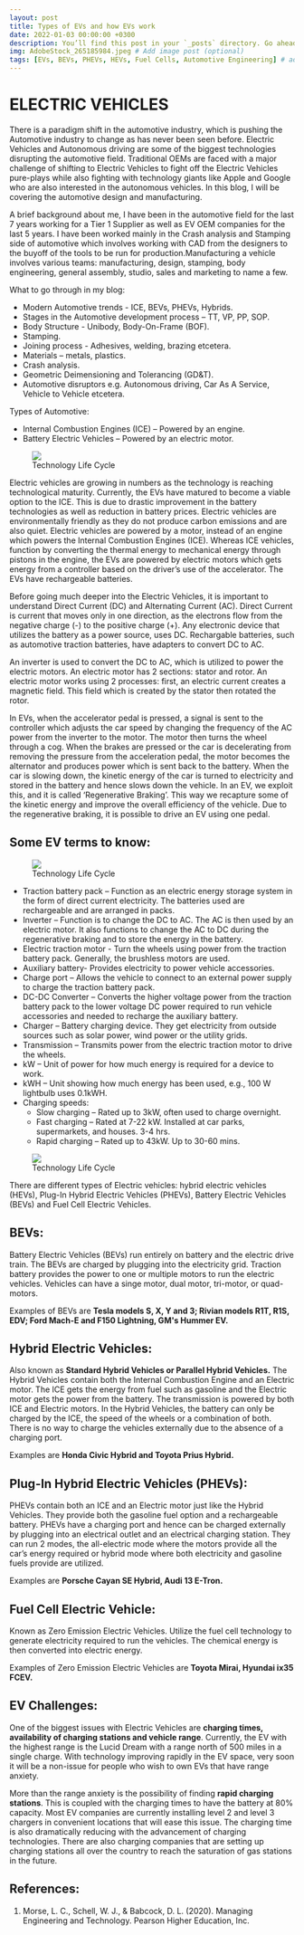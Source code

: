 ```yaml
---
layout: post
title: Types of EVs and how EVs work
date: 2022-01-03 00:00:00 +0300
description: You’ll find this post in your `_posts` directory. Go ahead and edit it and re-build the site to see your changes. # Add post description (optional)
img: AdobeStock_265185984.jpeg # Add image post (optional)
tags: [EVs, BEVs, PHEVs, HEVs, Fuel Cells, Automotive Engineering] # add tag
---
```


# ELECTRIC VEHICLES                                                                
There is a paradigm shift in the automotive industry, which is pushing the Automotive industry to change as has never been seen before. Electric Vehicles and Autonomous driving are some of the biggest technologies disrupting the automotive field. Traditional OEMs are faced with a major challenge of shifting to Electric Vehicles to fight off the Electric Vehicles pure-plays while also fighting with technology giants like Apple and Google who are also interested in the autonomous vehicles. In this blog, I will be covering the automotive design and manufacturing.

A brief background about me, I have been in the automotive field for the last 7 years working for a Tier 1 Supplier as well as EV OEM companies for the last 5 years. I have been worked mainly in the Crash analysis and Stamping side of automotive which involves working with CAD from the designers to the buyoff of the tools to be run for production.Manufacturing a vehicle involves various teams: manufacturing, design, stamping, body engineering, general assembly, studio, sales and marketing to name a few. 

What to go through in my blog:
<ul>
<li>	Modern Automotive trends - ICE, BEVs, PHEVs, Hybrids.</li>
<li>	Stages in the Automotive development process – TT, VP, PP, SOP.</li>
<li>	Body Structure - Unibody, Body-On-Frame (BOF).</li>
<li>	Stamping.</li>
<li>	Joining process - Adhesives, welding, brazing etcetera.</li>
<li>	Materials – metals, plastics.</li>
<li>	Crash analysis.</li>
<li>	Geometric Deimensioning and Tolerancing (GD&T).</li>
<li>	Automotive disruptors e.g. Autonomous driving, Car As A Service, Vehicle to Vehicle etcetera.</li>
 </ul>
Types of Automotive:
<ul>
<li> Internal Combustion Engines (ICE) – Powered by an engine.</li>
<li>	Battery Electric Vehicles – Powered by an electric motor.</li>
</ul>

<figure>
<img src="https://github.com/brianAsimba/Automotive-Engineering-Explained/blob/master/assets/img/Technology%20Life%20Cycle.png" style="display: block; margin: auto;"/>
<figcaption>Technology Life Cycle</figcaption> 
</figure>




Electric vehicles are growing in numbers as the technology is reaching technological maturity. Currently, the EVs have matured to become a viable option to the ICE. This is due to drastic improvement in the battery technologies as well as reduction in battery prices. Electric vehicles are environmentally friendly as they do not produce carbon emissions and are also quiet. Electric vehicles are powered by a motor, instead of an engine which powers the Internal Combustion Engines (ICE). 
Whereas ICE vehicles, function by converting the thermal energy to mechanical energy through pistons in the engine, the EVs are powered by electric motors which gets energy from a controller based on the driver’s use of the accelerator. The EVs have rechargeable batteries.

Before going much deeper into the Electric Vehicles, it is important to understand Direct Current (DC) and Alternating Current (AC). Direct Current is current that moves only in one direction, as the electrons flow from the negative charge (-) to the positive charge (+). Any electronic device that utilizes the battery as a power source, uses DC. Rechargable batteries, such as automotive traction batteries, have adapters to convert DC to AC. 

An inverter is used to convert the DC to AC, which is utilized to power the electric motors. An electric motor has 2 sections: stator and rotor. An electric motor works using 2 processes: first, an electric current creates a magnetic field. This field which is created by the stator then rotated the rotor.

In EVs, when the accelerator pedal is pressed, a signal is sent to the controller which adjusts the car speed by changing the frequency of the AC power from the inverter to the motor. The motor then turns the wheel through a cog. When the brakes are pressed or the car is decelerating from removing the pressure from the acceleration pedal, the motor becomes the alternator and produces power which is sent back to the battery. When the car is slowing down, the kinetic energy of the car is turned to electricity and stored in the battery and hence slows down the vehicle. In an EV, we exploit this, and it is called ‘Regenerative Braking’. This way we recapture some of the kinetic energy and improve the overall efficiency of the vehicle. Due to the regenerative braking, it is possible to drive an EV using one pedal.

## Some EV terms to know:
<figure>
<img src="https://github.com/brianAsimba/Automotive-Engineering-Explained/blob/master/assets/img/Technology%20Life%20Cycle.png" style="display: block; margin: auto;"/>
<figcaption>Technology Life Cycle</figcaption> 
</figure>


<ul>
 <li>Traction battery pack – Function as an electric energy storage system in the form of direct current electricity. The batteries used are rechargeable and are arranged in packs. </li>
<li>Inverter – Function is to change the DC to AC. The AC is then used by an electric motor. It also functions to change the AC to DC during the regenerative braking and to store the energy in the battery.</li>
<li>Electric traction motor - Turn the wheels using power from the traction battery pack. Generally, the brushless motors are used.</li>
<li>Auxiliary battery- Provides electricity to power vehicle accessories.</li>
<li>Charge port – Allows the vehicle to connect to an external power supply to charge the traction battery pack. </li>
<li>DC-DC Converter – Converts the higher voltage power from the traction battery pack to the lower voltage DC power required to run vehicle accessories and needed to recharge the auxiliary battery. </li>
<li>Charger – Battery charging device. They get electricity from outside sources such as solar power, wind power or the utility grids.</li>
<li>Transmission – Transmits power from the electric traction motor to drive the wheels.</li>
<li>kW – Unit of power for how much energy is required for a device to work.</li>
<li>kWH – Unit showing how much energy has been used, e.g., 100 W lightbulb uses 0.1kWH.</li>
<li>Charging speeds:
 <ul>
 <li>Slow charging – Rated up to 3kW, often used to charge overnight.</li>
 <li>Fast charging – Rated at 7-22 kW. Installed at car parks, supermarkets, and houses. 3-4 hrs.</li>
 <li>Rapid charging – Rated up to 43kW. Up to 30-60 mins.</li>
 </ul>
</ul>


<figure>
<img src="https://github.com/brianAsimba/Automotive-Engineering-Explained/blob/master/assets/img/Technology%20Life%20Cycle.png" style="display: block; margin: auto;"/>
<figcaption>Technology Life Cycle</figcaption> 
</figure>

There are different types of Electric vehicles: hybrid electric vehicles (HEVs), Plug-In Hybrid Electric Vehicles (PHEVs), Battery Electric Vehicles (BEVs) and Fuel Cell Electric Vehicles.

## BEVs:
Battery Electric Vehicles (BEVs) run entirely on battery and the electric drive train. The BEVs are charged by plugging into the electricity grid. Traction battery provides the power to one or multiple motors to run the electric vehicles. Vehicles can have a singe motor, dual motor, tri-motor, or quad-motors. 

Examples of BEVs are <strong>Tesla models S, X, Y and 3; Rivian models R1T, R1S, EDV; Ford Mach-E and F150 Lightning, GM's Hummer EV.</strong></p>

## Hybrid Electric Vehicles:
Also known as <strong>Standard Hybrid Vehicles or Parallel Hybrid Vehicles.</strong> 
The Hybrid Vehicles contain both the Internal Combustion Engine and an Electric motor. The ICE gets the energy from fuel such as gasoline and the Electric motor gets the power from the battery. The transmission is powered by both ICE and Electric motors.
In the Hybrid Vehicles, the battery can only be charged by the ICE, the speed of the wheels or a combination of both. There is no way to charge the vehicles externally due to the absence of a charging port.
 
Examples are <strong>Honda Civic Hybrid and Toyota Prius Hybrid.</strong></p>
 
## Plug-In Hybrid Electric Vehicles (PHEVs):
<p>PHEVs contain both an ICE and an Electric motor just like the Hybrid Vehicles. They provide both the gasoline fuel option and a rechargeable battery.
PHEVs have a charging port and hence can be charged externally by plugging into an electrical outlet and an electrical charging station. They can run 2 modes, the all-electric mode where the motors provide all the car’s energy required or hybrid mode where both electricity and gasoline fuels provide are utilized.
 
Examples are <strong>Porsche Cayan SE Hybrid, Audi 13 E-Tron.</strong></p>
 
## Fuel Cell Electric Vehicle:
Known as Zero Emission Electric Vehicles. Utilize the fuel cell technology to generate electricity required to run the vehicles. The chemical energy is then converted into electric energy.</p>
 
Examples of Zero Emission Electric Vehicles are <strong>Toyota Mirai, Hyundai ix35 FCEV.</strong>

## EV Challenges:
<p>One of the biggest issues with Electric Vehicles are <strong>charging times, availability of charging stations and vehicle range</strong>. Currently, the EV with the highest range is the Lucid Dream with a range north of 500 miles in a single charge. With technology improving rapidly in the EV space, very soon it will be a non-issue for people who wish to own EVs that have range anxiety.<br>
 
More than the range anxiety is the possibility of finding <strong>rapid charging stations</strong>. This is coupled with the charging times to have the battery at 80% capacity. Most EV companies are currently installing level 2 and level 3 chargers in convenient locations that will ease this issue. The charging time is also dramatically reducing with the advancement of charging technologies. There are also charging companies that are setting up charging stations all over the country to reach the saturation of gas stations in the future.</p>

## References:
1.	Morse, L. C., Schell, W. J., & Babcock, D. L. (2020). Managing Engineering and Technology. Pearson Higher 	Education, Inc. 

